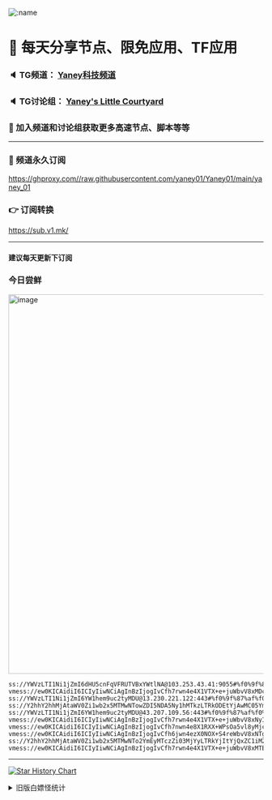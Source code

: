    ![:name](https://count.getloli.com/get/@yaney01?theme=gelbooru-h)

# 🚀 每天分享节点、限免应用、TF应用
### 🔈 TG频道： [Yaney科技频道](https://t.me/yaney_01) 
### 🔈 TG讨论组： [Yaney's Little Courtyard](https://t.me/+caB8IkK7JvMzM2I1)
### 🔔 加入频道和讨论组获取更多高速节点、脚本等等  
***
### 🔗  频道永久订阅
   https://ghproxy.com//raw.githubusercontent.com/yaney01/Yaney01/main/yaney_01
### 👉  订阅转换
   https://sub.v1.mk/
***
#### 建议每天更新下订阅
### 今日尝鲜
<img width="749" alt="image" src="https://github.com/yaney01/Yaney01/assets/53202722/95948acf-f3e5-4c42-b6b7-20b5f64159a1">


```
ss://YWVzLTI1Ni1jZmI6dHU5cnFqVFRUTVBxYWtlNA@103.253.43.41:9055#%f0%9f%87%ad%f0%9f%87%b0_HK_%e9%a6%99%e6%b8%af_26
vmess://ew0KICAidiI6ICIyIiwNCiAgInBzIjogIvCfh7rwn4e4X1VTX+e+juWbvV8xMDciLA0KICAiYWRkIjogImNmLm5vYXJpZXMuZGUiLA0KICAicG9ydCI6ICIyMDgyIiwNCiAgImlkIjogIjY3YzVjZTQ1LTdiNDgtNDczZS1iZjI1LWU0YzgzMGIwZWQyNCIsDQogICJhaWQiOiAiMCIsDQogICJzY3kiOiAiYXV0byIsDQogICJuZXQiOiAid3MiLA0KICAidHlwZSI6ICJub25lIiwNCiAgImhvc3QiOiAiZGVkaXBhdGgyLmlpaW8ud2lraSIsDQogICJwYXRoIjogIi9hcmllcz9lZD0yMDQ4IiwNCiAgInRscyI6ICIiLA0KICAic25pIjogIiINCn0=
ss://YWVzLTI1Ni1jZmI6YW1hem9uc2tyMDU@13.230.221.122:443#%f0%9f%87%af%f0%9f%87%b5_JP_%e6%97%a5%e6%9c%ac_224
ss://Y2hhY2hhMjAtaWV0Zi1wb2x5MTMwNTowZDI5NDA5Ny1hMTkzLTRkODEtYjAwMC05YmViMTAxNGM4ZjY@sg.zlj.me:15041#%f0%9f%87%a8%f0%9f%87%b3_CN_%e4%b8%ad%e5%9b%bd_162
ss://YWVzLTI1Ni1jZmI6YW1hem9uc2tyMDU@43.207.109.56:443#%f0%9f%87%af%f0%9f%87%b5_JP_%e6%97%a5%e6%9c%ac_2
vmess://ew0KICAidiI6ICIyIiwNCiAgInBzIjogIvCfh7rwn4e4X1VTX+e+juWbvV8xNyIsDQogICJhZGQiOiAiY2Yubm9hcmllcy5kZSIsDQogICJwb3J0IjogIjgwIiwNCiAgImlkIjogIjY3YzVjZTQ1LTdiNDgtNDczZS1iZjI1LWU0YzgzMGIwZWQyNCIsDQogICJhaWQiOiAiMCIsDQogICJzY3kiOiAiYXV0byIsDQogICJuZXQiOiAid3MiLA0KICAidHlwZSI6ICJub25lIiwNCiAgImhvc3QiOiAiZGVkaXBhdGguaWlpby53aWtpIiwNCiAgInBhdGgiOiAiL2FyaWVzP2VkPTIwNDgiLA0KICAidGxzIjogIiIsDQogICJzbmkiOiAiIg0KfQ==
vmess://ew0KICAidiI6ICIyIiwNCiAgInBzIjogIvCfh7nwn4e8X1RXX+WPsOa5vl8yMjciLA0KICAiYWRkIjogIkNIVC5NSUZKVU4uT1JHIiwNCiAgInBvcnQiOiAiODA4MiIsDQogICJpZCI6ICJjNzZiZjA3My1kOGM2LTRkMmQtYWE1Zi0zYmJkZDNiNmQwYjIiLA0KICAiYWlkIjogIjAiLA0KICAic2N5IjogImF1dG8iLA0KICAibmV0IjogInRjcCIsDQogICJ0eXBlIjogIm5vbmUiLA0KICAiaG9zdCI6ICIiLA0KICAicGF0aCI6ICIiLA0KICAidGxzIjogIiIsDQogICJzbmkiOiAiIg0KfQ==
vmess://ew0KICAidiI6ICIyIiwNCiAgInBzIjogIvCfh6jwn4ezX0NOX+S4reWbvV8xNTgiLA0KICAiYWRkIjogImN1LmNoYXNzdmlkZW8ueHl6IiwNCiAgInBvcnQiOiAiNTgwMDAiLA0KICAiaWQiOiAiYWM4Y2FlY2QtYTRmNS00OTAyLTlmZWYtMzU4ZmVmNzQzNDUzIiwNCiAgImFpZCI6ICIwIiwNCiAgInNjeSI6ICJhdXRvIiwNCiAgIm5ldCI6ICJ3cyIsDQogICJ0eXBlIjogIm5vbmUiLA0KICAiaG9zdCI6ICJjdS5jaGFzc3ZpZGVvLnh5eiIsDQogICJwYXRoIjogIi8iLA0KICAidGxzIjogIiIsDQogICJzbmkiOiAiIg0KfQ==
ss://Y2hhY2hhMjAtaWV0Zi1wb2x5MTMwNTo2YmEyMTczZi03MjYyLTRkYjItYjQxZC1iM2U0ZjM4ZWZkMGI@gy.51vv.top:31006#undefined_undefined_108
vmess://ew0KICAidiI6ICIyIiwNCiAgInBzIjogIvCfh7rwn4e4X1VTX+e+juWbvV8xMTEiLA0KICAiYWRkIjogImNmLWx0LnNoYXJlY2VudHJlLm9ubGluZSIsDQogICJwb3J0IjogIjgwIiwNCiAgImlkIjogIjJkNWQ4YjljLThlYzQtNGEzNy1iNjEwLTc4ZTcxZTEzZWFlZiIsDQogICJhaWQiOiAiMCIsDQogICJzY3kiOiAiYXV0byIsDQogICJuZXQiOiAid3MiLA0KICAidHlwZSI6ICJub25lIiwNCiAgImhvc3QiOiAiZHAzLnNjcHJveHkudG9wIiwNCiAgInBhdGgiOiAiL3NoaXJrZXIiLA0KICAidGxzIjogIiIsDQogICJzbmkiOiAiIg0KfQ==

```

***
   [![Star History Chart](https://api.star-history.com/svg?repos=yaney01/Yaney01&type=Date)](https://star-history.com/#yaney01/Yaney01&Date)
<details>
     <summary>旧版白嫖怪统计</summary>
   <p align="left"> 
  <img src="https://profile-counter.glitch.me/yaney01/count.svg" />
</p>
   </details>
